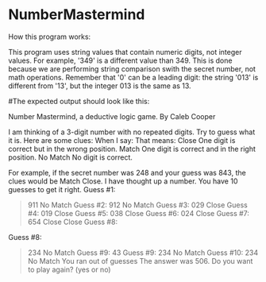 # NumberMastermind

How this program works:

This program uses string values that contain numeric digits, not integer values. For example, '349' is a different value than 349.
This is done because we are performing string comparison swith the secret number, not math operations. 
Remember that '0' can be a leading digit: the string '013' is different from '13', but the integer 013 is the same as 13. 

#The expected output should look like this:

Number Mastermind, a deductive logic game.
          By Caleb Cooper

I am thinking of a 3-digit number with no repeated digits.
Try to guess what it is. Here are some clues:
When I say:      That means:
Close             One digit is correct but in the wrong position.
Match            One digit is correct and in the right position.
No Match         No digit is correct.

For example, if the secret number was 248 and your guess was 843, the clues would be Match Close.
I have thought up a number.
You have 10 guesses to get it right.
Guess #1:
>911 
No Match
Guess #2:
>912
No Match
Guess #3:
>029
Close
Guess #4:
>019
Close
Guess #5:
>038
Close
Guess #6:
>024
Close
Guess #7:
>654
Close Close
Guess #8:
>
Guess #8:
>234
No Match
Guess #9:
>43
Guess #9:
>234
No Match
Guess #10:
>234
No Match
You ran out of guesses
The answer was 506.
Do you want to play again? (yes or no)
>
